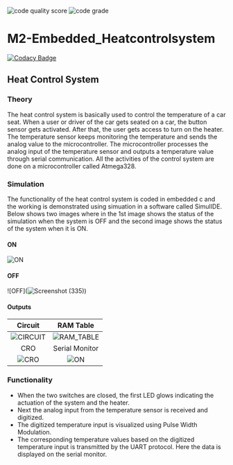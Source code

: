 ![code quality score](https://api.codiga.io/project/30167/score/svg)
![code grade](https://api.codiga.io/project/30167/status/svg)

#  M2-Embedded_Heatcontrolsystem

[![Codacy Badge](https://api.codacy.com/project/badge/Grade/c5a2ad4e076d40f6a1c34f860bac9e89)](https://app.codacy.com/gh/coderakyadav/M2-Embedded_heatcontrolsystem?utm_source=github.com&utm_medium=referral&utm_content=coderakyadav/M2-Embedded_heatcontrolsystem&utm_campaign=Badge_Grade_Settings)

## Heat Control System 

### Theory

The heat control system is basically used to control the temperature of a car seat. When a user or driver of the car gets seated on a car, the button sensor gets activated. After that, the user gets access to turn on the heater. The temperature sensor keeps monitoring the temperature and sends the analog value to the microcontroller. The microcontroller processes the analog input of the temperature sensor and outputs a temperature value through serial communication. All the activities of the control system are done on a microcontroller called Atmega328.

### Simulation

The functionality of the heat control system is coded in embedded c and the working is demonstrated using simuation in a software called SimulIDE.
Below shows two images where in the 1st image shows the status of the simulation when the system is OFF and the second image shows the status of the system when it is ON. 

#### ON
![ON](https://github.com/hemanthasapu/embedded_systems_project_256889/blob/main/simulation/Simulation.gif)

#### OFF
![OFF](![Screenshot (335)](https://user-images.githubusercontent.com/94376599/144197395-ac7d91f3-5100-49b0-9b4c-805ca6bde339.png))

#### Outputs

|Circuit|RAM Table|
|:--:|:--:|
|![CIRCUIT](https://github.com/hemanthasapu/embedded_systems_project_256889/blob/main/simulation/Circuit.gif)|![RAM_TABLE](https://github.com/hemanthasapu/embedded_systems_project_256889/blob/main/simulation/RAM_table.gif)|
|CRO|Serial Monitor|
|![CRO](https://github.com/hemanthasapu/embedded_systems_project_256889/blob/main/simulation/Oscilloscope.gif)|![ON](https://github.com/hemanthasapu/embedded_systems_project_256889/blob/main/simulation/Serial_Monitor.gif)|

### Functionality 

* When the two switches are closed, the first LED glows indicating the actuation of the system and the heater.
* Next the analog input from the temperature sensor is received and digitized.
* The digitized temperature input is visualized using Pulse Width Modulation.
* The corresponding temperature values based on the digitized temperature input is transmitted by the UART protocol. Here the data is displayed on the serial monitor.




